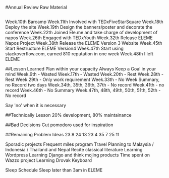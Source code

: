 #Annual Review Raw Material

##
Week.10th Barcamp
Week.11th Involved with TEDxFiveStarSquare
Week.18th Deploy the site
Week.19th Design the banners/poster and decorate the conference
Week.22th Joined Ele.me and take charge of development of napos
Week.26th Engaged with TEDxYouth
Week.32th Release ELEME Napos Project
Week.38th Release the ELEME Version 3 Website
Week.45th Start Restructure ELEME Version4
Week.47th Start using stackoverflow.com, earned 810 reputation in one week
Week.48th I left ELEME


##Lesson Learned
Plan within your capacity
Always Keep a Goal in your mind
  Week.9th - Wasted
  Week.17th - Wasted
  Week.20th - Rest
  Week.28th - Rest
  Week.29th - Only work requirement
  Week.33th - No Week Summary, no Record two days
  Week.34th, 35th, 36th, 37th - No record
  Week.41th - no record
  Week.46th - No Summary
  Week.47th, 48th, 49th, 50th, 51th, 52th - No record

Say 'no' when it is necessary

##Technically Lesson
20% development, 80% maintainance

##Bad Decisions
Cut pomodoro used for inspiration


##Remaining Problem
Ideas
23  8
24  13
23  4
35  7
25  11


Sporadic projects
  Frequent miles program
  Travel Planning to Malaysia / Indonesia / Thailand and Nepal
  Recite classical literature
  Learning Wordpress
  Learning Django and think mojing products
  Time spent on Wazzo project
  Learning Drovak Keyboard

Sleep Schedule
 Sleep later than 3am in ELEME
